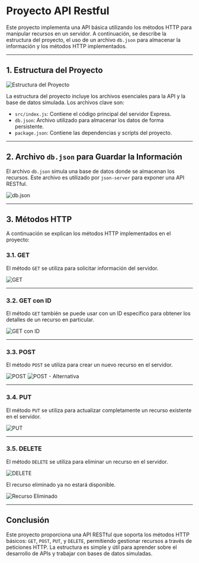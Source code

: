 # Proyecto API Restful

Este proyecto implementa una API básica utilizando los métodos HTTP para manipular recursos en un servidor. A continuación, se describe la estructura del proyecto, el uso de un archivo `db.json` para almacenar la información y los métodos HTTP implementados.

---

## 1. Estructura del Proyecto

![Estructura del Proyecto](https://github.com/user-attachments/assets/27d7d772-afac-47ec-9bc8-6d678b635e67)

La estructura del proyecto incluye los archivos esenciales para la API y la base de datos simulada. Los archivos clave son:

- `src/index.js`: Contiene el código principal del servidor Express.
- `db.json`: Archivo utilizado para almacenar los datos de forma persistente.
- `package.json`: Contiene las dependencias y scripts del proyecto.

---

## 2. Archivo `db.json` para Guardar la Información

El archivo `db.json` simula una base de datos donde se almacenan los recursos. Este archivo es utilizado por `json-server` para exponer una API RESTful.

![db.json](https://github.com/user-attachments/assets/579012e7-7948-485a-bf06-296b7ae7783a)

---

## 3. Métodos HTTP

A continuación se explican los métodos HTTP implementados en el proyecto:

### 3.1. GET

El método `GET` se utiliza para solicitar información del servidor.

![GET](https://github.com/user-attachments/assets/c243c0f9-edb0-4bd1-9232-0b1949e492c5)

---

### 3.2. GET con ID

El método `GET` también se puede usar con un ID específico para obtener los detalles de un recurso en particular.

![GET con ID](https://github.com/user-attachments/assets/8ecd9bcd-d2c4-40d6-9d58-2fd6b0620c67)

---

### 3.3. POST

El método `POST` se utiliza para crear un nuevo recurso en el servidor.

![POST](https://github.com/user-attachments/assets/8da28e79-c8e9-4e57-a5ed-20d502cc4085)
![POST - Alternativa](https://github.com/user-attachments/assets/4f3e9945-5ff1-485f-9622-d702d994cb7f)

---

### 3.4. PUT

El método `PUT` se utiliza para actualizar completamente un recurso existente en el servidor.

![PUT](https://github.com/user-attachments/assets/3a022ba6-5125-4f5a-89fd-f2a92b68bb62)

---

### 3.5. DELETE

El método `DELETE` se utiliza para eliminar un recurso en el servidor.

![DELETE](https://github.com/user-attachments/assets/0f73570e-a9c7-4af9-a302-3dbfd6407c4b)

El recurso eliminado ya no estará disponible.

![Recurso Eliminado](https://github.com/user-attachments/assets/3de09797-51bd-495f-9d05-3c39714f88ce)

---

## Conclusión

Este proyecto proporciona una API RESTful que soporta los métodos HTTP básicos: `GET`, `POST`, `PUT`, y `DELETE`, permitiendo gestionar recursos a través de peticiones HTTP. La estructura es simple y útil para aprender sobre el desarrollo de APIs y trabajar con bases de datos simuladas.








   
